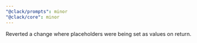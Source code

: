 ```yaml
---
"@clack/prompts": minor
"@clack/core": minor
---
```


Reverted a change where placeholders were being set as values on return.
